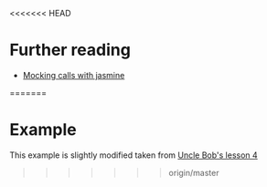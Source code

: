 <<<<<<< HEAD
# Further reading

- [Mocking calls with jasmine](https://volaresystems.com/technical-posts/mocking-calls-with-jasmine)

=======
# Example
This example is slightly modified taken from [Uncle Bob's lesson 4](https://www.youtube.com/watch?v=58jGpV2Cg50)
>>>>>>> origin/master
